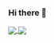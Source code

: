 ### Hi there 👋

<!--
**leohubert/leohubert** is a ✨ _special_ ✨ repository because its `README.md` (this file) appears on your GitHub profile.

Here are some ideas to get you started:

- 🔭 I’m currently working on ...
- 🌱 I’m currently learning ...
- 👯 I’m looking to collaborate on ...
- 🤔 I’m looking for help with ...
- 💬 Ask me about ...
- 📫 How to reach me: ...
- 😄 Pronouns: ...
- ⚡ Fun fact: ...
-->


<a href="https://github-readme-stats.vercel.app/api/top-langs/?username=leohubert&langs_count=7&hide=makefile&hide_border=true">
  <img align="center" src="https://github-readme-stats.vercel.app/api/top-langs/?username=leohubert&langs_count=7&hide=makefile&hide_border=true" />
</a>

<a href="https://github-readme-stats.vercel.app/api?username=leohubert&show_icons=true&theme=light">
  <img align="center" src="https://github-readme-stats.vercel.app/api?username=leohubert&show_icons=true&theme=light" />
</a>
